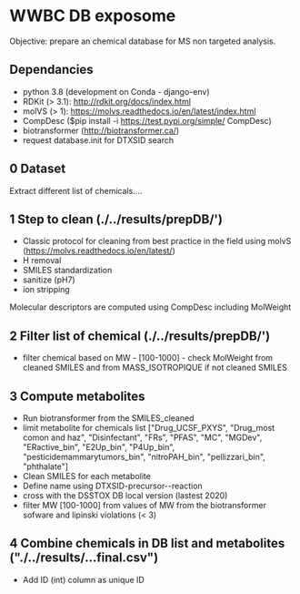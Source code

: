 # WWBC DB exposome
Objective: prepare an chemical database for MS non targeted analysis. 


## Dependancies
- python 3.8 (development on Conda - django-env)
- RDKit (> 3.1): http://rdkit.org/docs/index.html
- molVS (> 1): https://molvs.readthedocs.io/en/latest/index.html
- CompDesc ($pip install -i https://test.pypi.org/simple/ CompDesc)
- biotransformer (http://biotransformer.ca/)
- request database.init for DTXSID search

## 0 Dataset
Extract different list of chemicals....

## 1 Step to clean (./../results/prepDB/')

- Classic protocol for cleaning from best practice in the field using molvS (https://molvs.readthedocs.io/en/latest/)
- H removal
- SMILES standardization
- sanitize (pH7) 
- ion stripping

Molecular descriptors are computed using CompDesc including MolWeight


## 2 Filter list of chemical (./../results/prepDB/')
- filter chemical based on MW - [100-1000] - check MolWeight from cleaned SMILES and from MASS_ISOTROPIQUE if not cleaned SMILES

## 3 Compute metabolites
- Run biotransformer from the SMILES_cleaned
- limit metabolite for chemicals list  ["Drug_UCSF_PXYS", "Drug_most comon and haz", "Disinfectant", "FRs", "PFAS", "MC", "MGDev", "ERactive_bin", "E2Up_bin", "P4Up_bin", "pesticidemammarytumors_bin", "nitroPAH_bin", "pellizzari_bin", "phthalate"]
- Clean SMILES for each metabolite
- Define name using DTXSID-precursor--reaction
- cross with the DSSTOX DB local version (lastest 2020)
- filter MW [100-1000] from values of MW from the biotransformer sofware and lipinski violations (< 3)

## 4 Combine chemicals in DB list and metabolites ("./../results/...final.csv")
- Add ID (int) column as unique ID 

